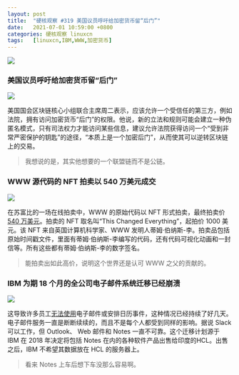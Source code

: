 ```yaml
---
layout: post
title:	"硬核观察 #319 美国议员呼吁给加密货币留“后门”"
date:	2021-07-01 10:59:00 +0800 
categories:	硬核观察 linuxcn 
tags:	[linuxcn,IBM,WWW,加密货币]
---
```



![](/Asserts/Images//attachment/album/202107/01/105833ho0jronn8wefojno.jpg)


### 美国议员呼吁给加密货币留“后门”


![](/Asserts/Images//attachment/album/202107/01/105841kza5fe7yfudxhdy7.jpg)


美国国会区块链核心小组联合主席周二表示，应该允许一个受信任的第三方，例如法院，拥有访问加密货币“后门”的权限。他说，新的立法和规则可能会建立一种伪匿名模式，只有司法权力才能访问某些信息，建议允许法院获得访问一个“受到非常严密保护的钥匙”的途径，“本质上是一个加密后门”，从而使其可以逆转区块链上的交易。



> 
> 我想说的是，其实他想要的一个联盟链而不是公链。
> 
> 
> 


### WWW 源代码的 NFT 拍卖以 540 万美元成交


![](/Asserts/Images//attachment/album/202107/01/105903moxwswxz0x6duh4b.jpg)


在苏富比的一场在线拍卖中，WWW 的原始代码以 NFT 形式拍卖，最终拍卖价 [540 万美元](https://www.bbc.com/news/technology-57666335)。拍卖的 NFT 取名叫“This Changed Everything”，起拍价 1000 美元。该 NFT 来自英国计算机科学家、WWW 发明人蒂姆·伯纳斯-李。拍卖品包括原始时间戳文件，里面有蒂姆·伯纳斯-李编写的代码，还有代码可视化动画和一封信等。所有这些都有蒂姆·伯纳斯-李的数字签名。



> 
> 能拍卖出如此高价，说明这个世界还是认可 WWW 之父的贡献的。
> 
> 
> 


### IBM 为期 18 个月的全公司电子邮件系统迁移已经崩溃


![](/Asserts/Images//attachment/album/202107/01/105920rzdh9vomr2iy66yo.jpg)


这导致许多员工[无法使用](https://www.theregister.com/2021/06/30/ibm_email_outage/)电子邮件或安排日历事件，这种情况已经持续了好几天。电子邮件服务一直是断断续续的，而且不是每个人都受到同样的影响。据说 Slack 可以工作，但 Outlook、 Web 邮件和 Notes 一直不可靠。这个迁移计划源于 IBM 在 2018 年决定将包括 Notes 在内的各种软件产品出售给印度的HCL。出售之后，IBM 不希望其数据放在 HCL 的服务器上。



> 
> 看来 Notes 上车后想下车没那么容易啊。
> 
> 
>
